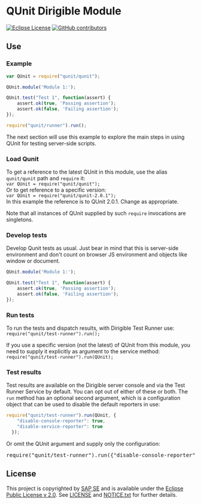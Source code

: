 # QUnit Dirigible Module

[![Eclipse License](http://img.shields.io/badge/license-Eclipse-brightgreen.svg)](LICENSE)
[![GitHub contributors](https://img.shields.io/github/contributors/dirigiblelabs/ext-qunit.svg)](https://github.com/dirigiblelabs/ext-qunit/graphs/contributors)

## Use
### Example
```javascript
var QUnit = require("qunit/qunit");

QUnit.module('Module 1:');

QUnit.test("Test 1", function(assert) {
	assert.ok(true, 'Passing assertion');
	assert.ok(false, 'Failing assertion');
});

require("qunit/runner").run();
```

The next section will use this example to explore the main steps in using QUnit for testing server-side scripts.

### Load Qunit
To get a reference to the latest QUnit in this module, use the alias `qunit/qunit` path and `require` it:  
`var QUnit = require("qunit/qunit");`  
Or to get reference to a specific version:  
`var QUnit = require("qunit/qunit-2.0.1");`  
In this example the reference is to QUnit 2.0.1. Change as appropriate.

Note that all instances of QUnit supplied by such `require` invocations are singletons.

### Develop tests
Develop Qunit tests as usual. Just bear in mind that this is server-side environment and don't count on browser JS environment and objects like window or document.  
  
```javascript
QUnit.module('Module 1:');

QUnit.test("Test 1", function(assert) {
	assert.ok(true, 'Passing assertion');
	assert.ok(false, 'Failing assertion');
});
```

### Run tests
To run the tests and dispatch results, with Dirigible Test Runner use:  
`require("qunit/test-runner").run();`  

If you use a specific version (not the latest) of QUnit from this module, you need to supply it explicitly as argument to the service method:  
`require("qunit/test-runner").run(QUnit);`  

### Test results
Test results are available on the Dirigible server console and via the Test Runner Service by default. You can opt out of either of these or both. The `run` method has an optional second argument, which is a configuration object that can be used to disable the default reporters in use:  
```javascript
require("qunit/test-runner").run(QUnit, {
    "disable-console-reporter": true,
    "disable-service-reporter": true
  });
```

Or omit the QUnit argument and supply only the configuration:  
<pre>
require("qunit/test-runner").run({"disable-console-reporter":true});
</pre>

## License

This project is copyrighted by [SAP SE](http://www.sap.com/) and is available under the [Eclipse Public License v 2.0](https://www.eclipse.org/legal/epl-v20.html). See [LICENSE](LICENSE) and [NOTICE.txt](NOTICE.txt) for further details.
